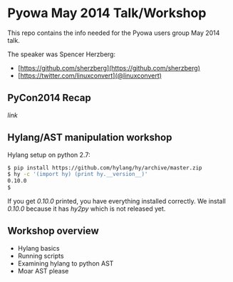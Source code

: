 Pyowa May 2014 Talk/Workshop
============================

This repo contains the info needed for the Pyowa users
group May 2014 talk. 

The speaker was Spencer Herzberg:

* [https://github.com/sherzberg](https://github.com/sherzberg)
* [https://twitter.com/linuxconvert](@linuxconvert)


PyCon2014 Recap
---------------

_link_

Hylang/AST manipulation workshop
--------------------------------

Hylang setup on python 2.7:

```bash
$ pip install https://github.com/hylang/hy/archive/master.zip
$ hy -c '(import hy) (print hy.__version__)'
0.10.0
$ 
```

If you get _0.10.0_ printed, you have everything installed correctly.
We install _0.10.0_  because it has _hy2py_ which is not released yet.

Workshop overview
------------------------

* Hylang basics
* Running scripts
* Examining hylang to python AST
* Moar AST please
